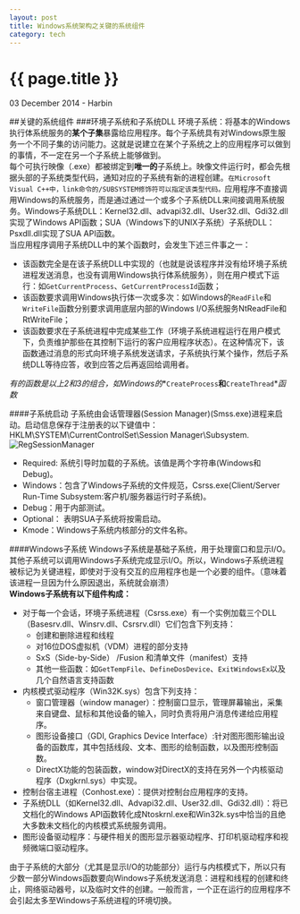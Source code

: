 ```yaml
---
layout: post
title: Windows系统架构之关键的系统组件
category: tech
---
```



{{ page.title }}
================
<p class="meta">03 December 2014 - Harbin</p>

##关键的系统组件
###环境子系统和子系统DLL
环境子系统：将基本的Windows执行体系统服务的**某个子集**暴露给应用程序。每个子系统具有对Windows原生服务一个不同子集的访问能力。这就是说建立在某个子系统之上的应用程序可以做到的事情，不一定在另一个子系统上能够做到。    
每个可执行映像（.exe）都被绑定到**唯一的**子系统上。映像文件运行时，都会先根据头部的子系统类型代码，通知对应的子系统有新的进程创建。`在Microsoft Visual C++中，link命令的/SUBSYSTEM修饰符可以指定该类型代码。`应用程序不直接调用Windows的系统服务，而是通过通过一个或多个子系统DLL来间接调用系统服务。Windows子系统DLL：Kernel32.dll、advapi32.dll、User32.dll、Gdi32.dll实现了Windows API函数；SUA（Windows下的UNIX子系统）子系统DLL：Psxdll.dll实现了SUA API函数。    
当应用程序调用子系统DLL中的某个函数时，会发生下述三件事之一： 
   
* 该函数完全是在该子系统DLL中实现的（也就是说该程序并没有给环境子系统进程发送消息，也没有调用Windows执行体系统服务），则在用户模式下运行：如`GetCurrentProcess`、`GetCurrentProcessId`函数；    
* 该函数要求调用Windows执行体一次或多次：如Windows的`ReadFile`和`WriteFile`函数分别要求调用底层内部的Windows I/O系统服务NtReadFile和RtWriteFile；
* 该函数要求在子系统进程中完成某些工作（环境子系统进程运行在用户模式下，负责维护那些在其控制下运行的客户应用程序状态）。在这种情况下，该函数通过消息的形式向环境子系统发送请求，子系统执行某个操作，然后子系统DLL等待应答，收到应答之后再返回给调用者。   
 
*有的函数是以上2和3的组合，如Windows的**`CreateProcess`**和**`CreateThread`**函数*    

####子系统启动
子系统由会话管理器(Session Manager)(Smss.exe)进程来启动。启动信息保存于注册表的以下键值中：HKLM\SYSTEM\CurrentControlSet\Session Manager\Subsystem.    
![RegSessionManager]({{site.url}}/images/20141203/RegSessionManager.png)    

- Required: 系统引导时加载的子系统。该值是两个字符串(Windows和Debug)。
- Windows：包含了Windows子系统的文件规范，Csrss.exe(Client/Server Run-Time Subsystem:客户机/服务器运行时子系统)。
- Debug：用于内部测试。
- Optional： 表明SUA子系统将按需启动。
- Kmode：Windows子系统内核部分的文件名称。

####Windows子系统
Windows子系统是基础子系统，用于处理窗口和显示I/O。其他子系统可以调用Windows子系统完成显示I/O。所以，Windows子系统进程被标记为关键进程，即使对于没有交互的应用程序也是一个必要的组件。（意味着该进程一旦因为什么原因退出，系统就会崩溃）    
**Windows子系统有以下组件构成：**    

* 对于每一个会话，环境子系统进程（Csrss.exe）有一个实例加载三个DLL（Basesrv.dll、Winsrv.dll、Csrsrv.dll）它们包含下列支持：
	- 创建和删除进程和线程
	- 对16位DOS虚拟机（VDM）进程的部分支持
	- SxS（Side-by-Side） /Fusion 和清单文件（manifest）支持
	- 其他一些函数：如`GetTempFile`、`DefineDosDevice`、`ExitWindowsEx`以及几个自然语言支持函数
* 内核模式驱动程序（Win32K.sys）包含下列支持：
	- 窗口管理器（window manager）：控制窗口显示，管理屏幕输出，采集来自键盘、鼠标和其他设备的输入，同时负责将用户消息传递给应用程序。
	- 图形设备接口（GDI, Graphics Device Interface）:针对图形图形输出设备的函数库，其中包括线段、文本、图形的绘制函数，以及图形控制函数。
	- DirectX功能的包装函数，window对DirectX的支持在另外一个内核驱动程序（Dxgkrnl.sys）中实现。
* 控制台宿主进程（Conhost.exe）：提供对控制台应用程序的支持。
* 子系统DLL（如Kernel32.dll、Advapi32.dll、User32.dll、Gdi32.dll）：将已文档化的Windows API函数转化成Ntoskrnl.exe和Win32k.sys中恰当的且绝大多数未文档化的内核模式系统服务调用。
* 图形设备驱动程序：与硬件相关的图形显示器驱动程序、打印机驱动程序和视频微端口驱动程序。

由于子系统的大部分（尤其是显示I/O的功能部分）运行与内核模式下，所以只有少数一部分Windows函数要向Windows子系统发送消息：进程和线程的创建和终止，网络驱动器号，以及临时文件的创建。一般而言，一个正在运行的应用程序不会引起太多至Windows子系统进程的环境切换。